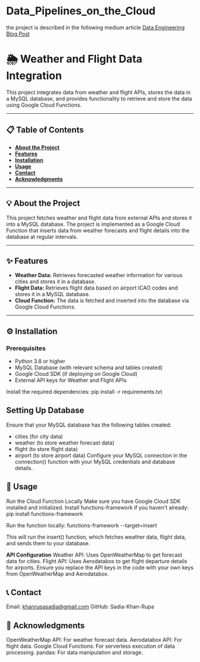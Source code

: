 # Data_Pipelines_on_the_Cloud

the project is described in the following medium article
[Data Engineering Blog Post](https://medium.com/p/d98ede61ed12 "Data Engineering Blog Post")


# 🌦️ **Weather and Flight Data Integration**

This project integrates data from weather and flight APIs, stores the data in a MySQL database, and provides functionality to retrieve and store the data using Google Cloud Functions.

---

## 📋 **Table of Contents**  
- [**About the Project**](#about-the-project)  
- [**Features**](#features)  
- [**Installation**](#installation)  
- [**Usage**](#usage)  
- [**Contact**](#contact)  
- [**Acknowledgments**](#acknowledgments)  

---

## 💡 **About the Project**  

This project fetches weather and flight data from external APIs and stores it into a MySQL database. The project is implemented as a Google Cloud Function that inserts data from weather forecasts and flight details into the database at regular intervals.

---

## ✨ **Features**  
- **Weather Data:** Retrieves forecasted weather information for various cities and stores it in a database.
- **Flight Data:** Retrieves flight data based on airport ICAO codes and stores it in a MySQL database.
- **Cloud Function:** The data is fetched and inserted into the database via Google Cloud Functions.

---

## ⚙️ **Installation**  

### **Prerequisites**
- Python 3.8 or higher
- MySQL Database (with relevant schema and tables created)
- Google Cloud SDK (if deploying on Google Cloud)
- External API keys for Weather and Flight APIs

Install the required dependencies:
pip install -r requirements.txt

## **Setting Up Database**
Ensure that your MySQL database has the following tables created:

- cities (for city data)
- weather (to store weather forecast data)
- flight (to store flight data)
- airport (to store airport data)
Configure your MySQL connection in the connection() function with your MySQL credentials and database details.

## 🚀 **Usage**

Run the Cloud Function Locally
Make sure you have Google Cloud SDK installed and initialized.
Install functions-framework if you haven't already:
pip install functions-framework

Run the function locally:
functions-framework --target=insert

This will run the insert() function, which fetches weather data, flight data, and sends them to your database.

**API Configuration**
Weather API: Uses OpenWeatherMap to get forecast data for cities.
Flight API: Uses Aerodatabox to get flight departure details for airports.
Ensure you replace the API keys in the code with your own keys from OpenWeatherMap and Aerodatabox.

## 📞 **Contact**

Email: khanrupasadia@gmail.com
GitHub: Sadia-Khan-Rupa


## 🙌 **Acknowledgments**

OpenWeatherMap API: For weather forecast data.
Aerodatabox API: For flight data.
Google Cloud Functions: For serverless execution of data processing.
pandas: For data manipulation and storage.
